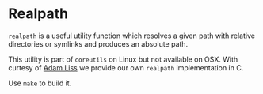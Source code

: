 # Realpath

`realpath` is a useful utility function which resolves a given path with relative directories or symlinks and produces an absolute path.

This utility is part of `coreutils` on Linux but not available on OSX. With curtesy of [Adam Liss](https://stackoverflow.com/a/284664) we provide our own `realpath` implementation in C.

Use `make` to build it.
